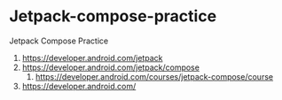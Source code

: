 # Jetpack-compose-practice
Jetpack Compose Practice

1. <https://developer.android.com/jetpack>
2. <https://developer.android.com/jetpack/compose>
  	1. <https://developer.android.com/courses/jetpack-compose/course>
3. <https://developer.android.com/>
